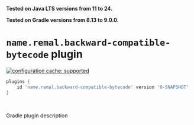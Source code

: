 **Tested on Java LTS versions from <!--property:java-runtime.min-version-->11<!--/property--> to <!--property:java-runtime.max-version-->24<!--/property-->.**

**Tested on Gradle versions from <!--property:gradle-api.min-version-->8.13<!--/property--> to <!--property:gradle-api.max-version-->9.0.0<!--/property-->.**

# `name.remal.backward-compatible-bytecode` plugin

[![configuration cache: supported](https://img.shields.io/static/v1?label=configuration%20cache&message=supported&color=success)](https://docs.gradle.org/current/userguide/configuration_cache.html)

<!--plugin-usage:name.remal.backward-compatible-bytecode-->
```groovy
plugins {
    id 'name.remal.backward-compatible-bytecode' version '0-SNAPSHOT'
}
```
<!--/plugin-usage-->

&nbsp;

Gradle plugin description

